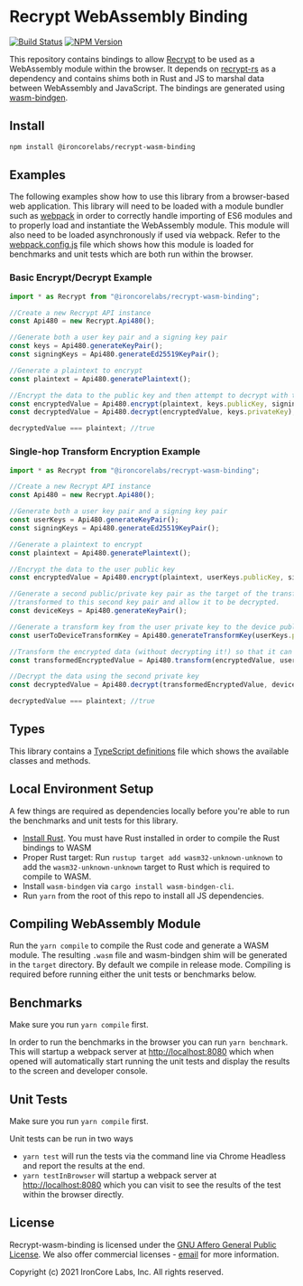# Recrypt WebAssembly Binding

[![Build Status](https://travis-ci.org/IronCoreLabs/recrypt-wasm-binding.svg?branch=main)](https://travis-ci.org/IronCoreLabs/recrypt-wasm-binding)
[![NPM Version](https://badge.fury.io/js/%40ironcorelabs%2Frecrypt-wasm-binding.svg)](https://www.npmjs.com/package/@ironcorelabs/recrypt-wasm-binding)

This repository contains bindings to allow [Recrypt](<(https://github.com/IronCoreLabs/recrypt-rs)>) to be used as a WebAssembly module within the browser. It depends on [recrypt-rs](https://github.com/IronCoreLabs/recrypt-rs) as a dependency and contains shims both in Rust and JS to marshal data between WebAssembly and JavaScript. The bindings are generated using [wasm-bindgen](https://github.com/rustwasm/wasm-bindgen).

## Install

```bash
npm install @ironcorelabs/recrypt-wasm-binding
```

## Examples

The following examples show how to use this library from a browser-based web application. This library will need to be loaded with a module bundler such as [webpack](https://webpack.js.org) in order to correctly handle importing of ES6 modules and to properly load and instantiate the WebAssembly module. This module will also need to be loaded asynchronously if used via webpack. Refer to the [webpack.config.js](webpack.config.js) file which shows how this module is loaded for benchmarks and unit tests which are both run within the browser.

### Basic Encrypt/Decrypt Example

```js
import * as Recrypt from "@ironcorelabs/recrypt-wasm-binding";

//Create a new Recrypt API instance
const Api480 = new Recrypt.Api480();

//Generate both a user key pair and a signing key pair
const keys = Api480.generateKeyPair();
const signingKeys = Api480.generateEd25519KeyPair();

//Generate a plaintext to encrypt
const plaintext = Api480.generatePlaintext();

//Encrypt the data to the public key and then attempt to decrypt with the private key
const encryptedValue = Api480.encrypt(plaintext, keys.publicKey, signingKeys.privateKey);
const decryptedValue = Api480.decrypt(encryptedValue, keys.privateKey);

decryptedValue === plaintext; //true
```

### Single-hop Transform Encryption Example

```js
import * as Recrypt from "@ironcorelabs/recrypt-wasm-binding";

//Create a new Recrypt API instance
const Api480 = new Recrypt.Api480();

//Generate both a user key pair and a signing key pair
const userKeys = Api480.generateKeyPair();
const signingKeys = Api480.generateEd25519KeyPair();

//Generate a plaintext to encrypt
const plaintext = Api480.generatePlaintext();

//Encrypt the data to the user public key
const encryptedValue = Api480.encrypt(plaintext, userKeys.publicKey, signingKeys.privateKey);

//Generate a second public/private key pair as the target of the transform. This will allow the encrypted data to be
//transformed to this second key pair and allow it to be decrypted.
const deviceKeys = Api480.generateKeyPair();

//Generate a transform key from the user private key to the device public key
const userToDeviceTransformKey = Api480.generateTransformKey(userKeys.privateKey, deviceKeys.publicKey, signingKeys.privateKey);

//Transform the encrypted data (without decrypting it!) so that it can be decrypted with the second key pair
const transformedEncryptedValue = Api480.transform(encryptedValue, userToDeviceTransformKey, signingKeys.privateKey);

//Decrypt the data using the second private key
const decryptedValue = Api480.decrypt(transformedEncryptedValue, deviceKeys.privateKey);

decryptedValue === plaintext; //true
```

## Types

This library contains a [TypeScript definitions](index.d.ts) file which shows the available classes and methods.

## Local Environment Setup

A few things are required as dependencies locally before you're able to run the benchmarks and unit tests for this library.

-   [Install Rust](https://www.rust-lang.org/en-US/install.html). You must have Rust installed in order to compile the Rust bindings to WASM
-   Proper Rust target: Run `rustup target add wasm32-unknown-unknown` to add the `wasm32-unknown-unknown` target to Rust which is required to compile to WASM.
-   Install `wasm-bindgen` via `cargo install wasm-bindgen-cli`.
-   Run `yarn` from the root of this repo to install all JS dependencies.

## Compiling WebAssembly Module

Run the `yarn compile` to compile the Rust code and generate a WASM module. The resulting `.wasm` file and wasm-bindgen shim will be generated in the `target` directory. By default we compile in release mode. Compiling is required before running either the unit tests or benchmarks below.

## Benchmarks

Make sure you run `yarn compile` first.

In order to run the benchmarks in the browser you can run `yarn benchmark`. This will startup a webpack server at [http://localhost:8080](http://localhost:8080) which when opened will automatically start running the unit tests and display the results to the screen and developer console.

## Unit Tests

Make sure you run `yarn compile` first.

Unit tests can be run in two ways

-   `yarn test` will run the tests via the command line via Chrome Headless and report the results at the end.
-   `yarn testInBrowser` will startup a webpack server at [http://localhost:8080](http://localhost:8080) which you can visit to see the results of the test within the browser directly.

## License

Recrypt-wasm-binding is licensed under the [GNU Affero General Public License](LICENSE). We also offer commercial licenses - [email](mailto:info@ironcorelabs.com) for more information.

Copyright (c) 2021 IronCore Labs, Inc. All rights reserved.
